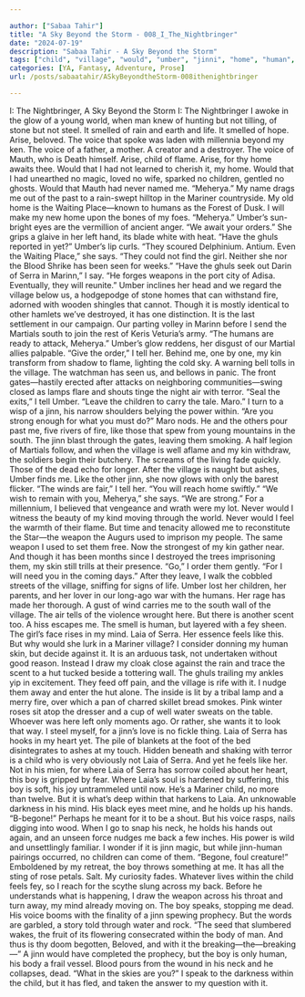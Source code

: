 ```yaml
---

author: ["Sabaa Tahir"]
title: "A Sky Beyond the Storm - 008_I_The_Nightbringer"
date: "2024-07-19"
description: "Sabaa Tahir - A Sky Beyond the Storm"
tags: ["child", "village", "would", "umber", "jinni", "home", "human", "laia", "voice", "serra", "within", "boy", "weapon", "tell", "like", "feel", "sky", "glow", "life", "arise", "flame", "never", "mariner", "hand", "ghuls"]
categories: [YA, Fantasy, Adventure, Prose]
url: /posts/sabaatahir/ASkyBeyondtheStorm-008ithenightbringer

---
```



I: The Nightbringer, A Sky Beyond the Storm
I: The Nightbringer
I awoke in the glow of a young world, when man knew of hunting but not tilling, of stone but not steel. It smelled of rain and earth and life. It smelled of hope.
Arise, beloved.
The voice that spoke was laden with millennia beyond my ken. The voice of a father, a mother. A creator and a destroyer. The voice of Mauth, who is Death himself.
Arise, child of flame. Arise, for thy home awaits thee.
Would that I had not learned to cherish it, my home. Would that I had unearthed no magic, loved no wife, sparked no children, gentled no ghosts. Would that Mauth had never named me.
“Meherya.”
My name drags me out of the past to a rain-swept hilltop in the Mariner countryside. My old home is the Waiting Place—known to humans as the Forest of Dusk. I will make my new home upon the bones of my foes.
“Meherya.” Umber’s sun-bright eyes are the vermillion of ancient anger. “We await your orders.” She grips a glaive in her left hand, its blade white with heat.
“Have the ghuls reported in yet?”
Umber’s lip curls. “They scoured Delphinium. Antium. Even the Waiting Place,” she says. “They could not find the girl. Neither she nor the Blood Shrike has been seen for weeks.”
“Have the ghuls seek out Darin of Serra in Marinn,” I say. “He forges weapons in the port city of Adisa. Eventually, they will reunite.”
Umber inclines her head and we regard the village below us, a hodgepodge of stone homes that can withstand fire, adorned with wooden shingles that cannot. Though it is mostly identical to other hamlets we’ve destroyed, it has one distinction. It is the last settlement in our campaign. Our parting volley in Marinn before I send the Martials south to join the rest of Keris Veturia’s army.
“The humans are ready to attack, Meherya.” Umber’s glow reddens, her disgust of our Martial allies palpable.
“Give the order,” I tell her. Behind me, one by one, my kin transform from shadow to flame, lighting the cold sky.
A warning bell tolls in the village. The watchman has seen us, and bellows in panic. The front gates—hastily erected after attacks on neighboring communities—swing closed as lamps flare and shouts tinge the night air with terror.
“Seal the exits,” I tell Umber. “Leave the children to carry the tale. Maro.” I turn to a wisp of a jinn, his narrow shoulders belying the power within. “Are you strong enough for what you must do?”
Maro nods. He and the others pour past me, five rivers of fire, like those that spew from young mountains in the south. The jinn blast through the gates, leaving them smoking.
A half legion of Martials follow, and when the village is well aflame and my kin withdraw, the soldiers begin their butchery. The screams of the living fade quickly. Those of the dead echo for longer.
After the village is naught but ashes, Umber finds me. Like the other jinn, she now glows with only the barest flicker.
“The winds are fair,” I tell her. “You will reach home swiftly.”
“We wish to remain with you, Meherya,” she says. “We are strong.”
For a millennium, I believed that vengeance and wrath were my lot. Never would I witness the beauty of my kind moving through the world. Never would I feel the warmth of their flame.
But time and tenacity allowed me to reconstitute the Star—the weapon the Augurs used to imprison my people. The same weapon I used to set them free. Now the strongest of my kin gather near. And though it has been months since I destroyed the trees imprisoning them, my skin still trills at their presence.
“Go,” I order them gently. “For I will need you in the coming days.”
After they leave, I walk the cobbled streets of the village, sniffing for signs of life. Umber lost her children, her parents, and her lover in our long-ago war with the humans. Her rage has made her thorough.
A gust of wind carries me to the south wall of the village. The air tells of the violence wrought here. But there is another scent too.
A hiss escapes me. The smell is human, but layered with a fey sheen. The girl’s face rises in my mind. Laia of Serra. Her essence feels like this.
But why would she lurk in a Mariner village?
I consider donning my human skin, but decide against it. It is an arduous task, not undertaken without good reason. Instead I draw my cloak close against the rain and trace the scent to a hut tucked beside a tottering wall.
The ghuls trailing my ankles yip in excitement. They feed off pain, and the village is rife with it. I nudge them away and enter the hut alone.
The inside is lit by a tribal lamp and a merry fire, over which a pan of charred skillet bread smokes. Pink winter roses sit atop the dresser and a cup of well water sweats on the table.
Whoever was here left only moments ago.
Or rather, she wants it to look that way.
I steel myself, for a jinn’s love is no fickle thing. Laia of Serra has hooks in my heart yet. The pile of blankets at the foot of the bed disintegrates to ashes at my touch. Hidden beneath and shaking with terror is a child who is very obviously not Laia of Serra.
And yet he feels like her.
Not in his mien, for where Laia of Serra has sorrow coiled about her heart, this boy is gripped by fear. Where Laia’s soul is hardened by suffering, this boy is soft, his joy untrammeled until now. He’s a Mariner child, no more than twelve.
But it is what’s deep within that harkens to Laia. An unknowable darkness in his mind. His black eyes meet mine, and he holds up his hands.
“B-begone!” Perhaps he meant for it to be a shout. But his voice rasps, nails digging into wood. When I go to snap his neck, he holds his hands out again, and an unseen force nudges me back a few inches.
His power is wild and unsettlingly familiar. I wonder if it is jinn magic, but while jinn-human pairings occurred, no children can come of them.
“Begone, foul creature!” Emboldened by my retreat, the boy throws something at me. It has all the sting of rose petals. Salt.
My curiosity fades. Whatever lives within the child feels fey, so I reach for the scythe slung across my back. Before he understands what is happening, I draw the weapon across his throat and turn away, my mind already moving on.
The boy speaks, stopping me dead. His voice booms with the finality of a jinn spewing prophecy. But the words are garbled, a story told through water and rock.
“The seed that slumbered wakes, the fruit of its flowering consecrated within the body of man. And thus is thy doom begotten, Beloved, and with it the breaking—the—breaking—”
A jinn would have completed the prophecy, but the boy is only human, his body a frail vessel. Blood pours from the wound in his neck and he collapses, dead.
“What in the skies are you?” I speak to the darkness within the child, but it has fled, and taken the answer to my question with it.
